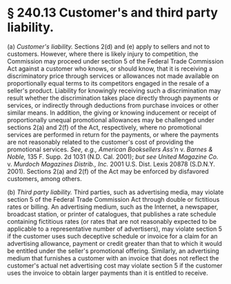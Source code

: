 # § 240.13   Customer's and third party liability.

(a) *Customer's liability.* Sections 2(d) and (e) apply to sellers and not to customers. However, where there is likely injury to competition, the Commission may proceed under section 5 of the Federal Trade Commission Act against a customer who knows, or should know, that it is receiving a discriminatory price through services or allowances not made available on proportionally equal terms to its competitors engaged in the resale of a seller's product. Liability for knowingly receiving such a discrimination may result whether the discrimination takes place directly through payments or services, or indirectly through deductions from purchase invoices or other similar means. In addition, the giving or knowing inducement or receipt of proportionally unequal promotional allowances may be challenged under sections 2(a) and 2(f) of the Act, respectively, where no promotional services are performed in return for the payments, or where the payments are not reasonably related to the customer's cost of providing the promotional services. *See, e.g., American Booksellers Ass'n* v. *Barnes & Noble,* 135 F. Supp. 2d 1031 (N.D. Cal. 2001); *but see United Magazine Co.* v. *Murdoch Magazines Distrib., Inc.* 2001 U.S. Dist. Lexis 20878 (S.D.N.Y. 2001). Sections 2(a) and 2(f) of the Act may be enforced by disfavored customers, among others.


(b) *Third party liability.* Third parties, such as advertising media, may violate section 5 of the Federal Trade Commission Act through double or fictitious rates or billing. An advertising medium, such as the Internet, a newspaper, broadcast station, or printer of catalogues, that publishes a rate schedule containing fictitious rates (or rates that are not reasonably expected to be applicable to a representative number of advertisers), may violate section 5 if the customer uses such deceptive schedule or invoice for a claim for an advertising allowance, payment or credit greater than that to which it would be entitled under the seller's promotional offering. Similarly, an advertising medium that furnishes a customer with an invoice that does not reflect the customer's actual net advertising cost may violate section 5 if the customer uses the invoice to obtain larger payments than it is entitled to receive.


